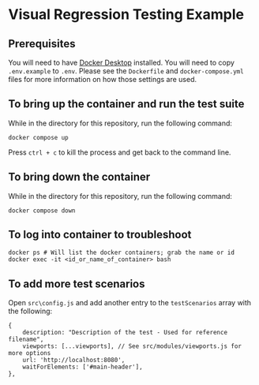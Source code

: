 # Visual Regression Testing Example

## Prerequisites
You will need to have [Docker Desktop](https://www.docker.com/products/docker-desktop/) installed.
You will need to copy `.env.example` to `.env`. Please see the `Dockerfile` and `docker-compose.yml` files for more information on how those settings are used.

## To bring up the container and run the test suite
While in the directory for this repository, run the following command:
```
docker compose up
```
Press `ctrl + c` to kill the process and get back to the command line.

## To bring down the container
While in the directory for this repository, run the following command:
```
docker compose down
```

## To log into container to troubleshoot
```
docker ps # Will list the docker containers; grab the name or id
docker exec -it <id_or_name_of_container> bash
```

## To add more test scenarios
Open `src\config.js` and add another entry to the `testScenarios` array with the following:
```
{
    description: "Description of the test - Used for reference filename",
    viewports: [...viewports], // See src/modules/viewports.js for more options
    url: 'http://localhost:8080',
    waitForElements: ['#main-header'],
},
```
